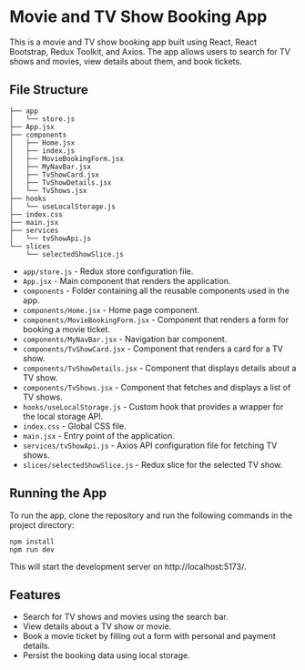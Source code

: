 # Movie and TV Show Booking App

This is a movie and TV show booking app built using React, React Bootstrap, Redux Toolkit, and Axios. The app allows users to search for TV shows and movies, view details about them, and book tickets. 

## File Structure

```
├── app
│   └── store.js
├── App.jsx
├── components
│   ├── Home.jsx
│   ├── index.js
│   ├── MovieBookingForm.jsx
│   ├── MyNavBar.jsx
│   ├── TvShowCard.jsx
│   ├── TvShowDetails.jsx
│   └── TvShows.jsx
├── hooks
│   └── useLocalStorage.js
├── index.css
├── main.jsx
├── services
│   └── tvShowApi.js
└── slices
    └── selectedShowSlice.js
```

- `app/store.js` - Redux store configuration file.
- `App.jsx` - Main component that renders the application.
- `components` - Folder containing all the reusable components used in the app.
- `components/Home.jsx` - Home page component.
- `components/MovieBookingForm.jsx` - Component that renders a form for booking a movie ticket.
- `components/MyNavBar.jsx` - Navigation bar component.
- `components/TvShowCard.jsx` - Component that renders a card for a TV show.
- `components/TvShowDetails.jsx` - Component that displays details about a TV show.
- `components/TvShows.jsx` - Component that fetches and displays a list of TV shows.
- `hooks/useLocalStorage.js` - Custom hook that provides a wrapper for the local storage API.
- `index.css` - Global CSS file.
- `main.jsx` - Entry point of the application.
- `services/tvShowApi.js` - Axios API configuration file for fetching TV shows.
- `slices/selectedShowSlice.js` - Redux slice for the selected TV show.

## Running the App

To run the app, clone the repository and run the following commands in the project directory:

```
npm install
npm run dev
```

This will start the development server on http://localhost:5173/.

## Features

- Search for TV shows and movies using the search bar.
- View details about a TV show or movie.
- Book a movie ticket by filling out a form with personal and payment details.
- Persist the booking data using local storage.
